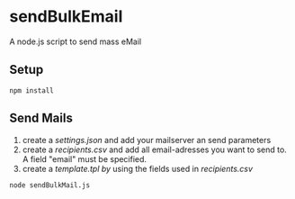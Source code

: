 # sendBulkEmail
A node.js script to send mass eMail

## Setup

```
npm install
```

## Send Mails

1. create a *settings.json* and add your mailserver an send parameters
2. create a *recipients.csv* and add all email-adresses you want to send to. A field "email" must be specified.
3. create a *template.tpl by* using the fields used in *recipients.csv*
 
```
node sendBulkMail.js
```
